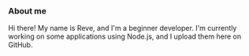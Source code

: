 <h3>About me</h3>
<p>Hi there! My name is Reve, and I'm a beginner developer. I'm currently working on some applications using Node.js, and I upload them here on GitHub.</p>
